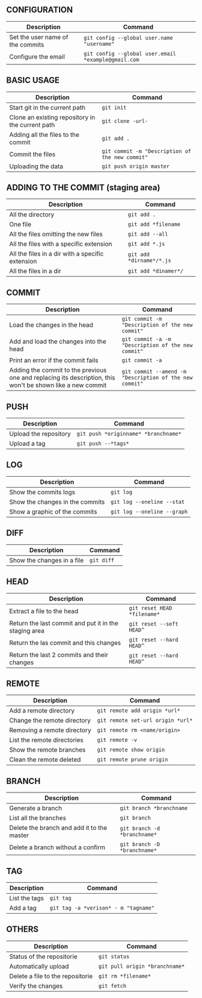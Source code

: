 ## CONFIGURATION

| Description | Command |
| --- | --- |
| Set the user name of the commits | `git config --global user.name "username"` |
| Configure the email | `git config --global user.email *example@gmail.com` |


## BASIC USAGE

| Description | Command |
| --- | --- |
| Start git in the current path | `git init` |
| Clone an existing repository in the current path | `git clone -url-` |
| Adding all the files to the commit | `git add .` |
| Commit the files | `git commit -m "Description of the new commit"` |
| Uploading the data | `git push origin master` |


## ADDING TO THE COMMIT (staging area)

| Description | Command |
| --- | --- |
|All the directory | `git add .` |
| One file | `git add *filename` |
| All the files omitting the new files | `git add --all` |
| All the files with a specific extension | `git add *.js` |
| All the files in a dir with a specific extension | `git add *dirname*/*.js` |
| All the files in a dir | `git add *dinamer*/` |


## COMMIT

| Description | Command |
| --- | --- |
| Load the changes in the head | `git commit -m "Description of the new commit"` |
| Add and load the changes into the head | `git commit -a -m "Description of the new commit"` |
| Print an error if the commit fails | `git commit -a` |
| Adding the commit to the previous one and replacing its description, this won't be shown like a new commit | `git commit --amend -m "Description of the new commit"` |


## PUSH

| Description | Command |
| --- | --- |
| Upload the repository | `git push *originname* *branchname*` |
| Upload a tag | `git push --*tags*` |


## LOG

| Description | Command |
| --- | --- |
| Show the commits logs | `git log` |
| Show the changes in the commits | `git log --oneline --stat` |
| Show a graphic of the commits | `git log --oneline --graph` |

## DIFF

| Description | Command |
| --- | --- |
| Show the changes in a file | `git diff` |


## HEAD

| Description | Command |
| --- | --- |
| Extract a file to the head | `git reset HEAD *filename*` |
| Return the last commit and put it in the staging area | `git reset --soft HEAD^` |
| Return the las commit and this changes | `git reset --hard HEAD^` |
| Return the last 2 commits and their changes | `git reset --hard HEAD^` |


## REMOTE

| Description | Command |
| --- | --- |
| Add a remote directory | `git remote add origin *url*` |
| Change the remote directory | `git remote set-url origin *url*` |
| Removing a remote directory | `git remote rm <name/origin>` |
| List the remote directories | `git remote -v` |
| Show the remote branches | `git remote show origin` |
| Clean the remote deleted | `git remote prune origin` |


## BRANCH

| Description | Command |
| --- | --- |
| Generate a branch | `git branch *branchname` |
| List all the branches | `git branch` |
| Delete the branch and add it to the master | `git branch -d *branchname*` |
| Delete a branch without a confirm | `git branch -D *branchname*` |


## TAG

| Description | Command |
| --- | --- |
| List the tags | `git tag` |
| Add a tag | `git tag -a *verison* - m "tagname"` |


## OTHERS

| Description | Command |
| --- | --- |
| Status of the repositorie | `git status` |
| Automatically upload | `git pull origin *branchname*` |
| Delete a file to the repositorie | `git rm *filename*` |
| Verify the changes | `git fetch` |











